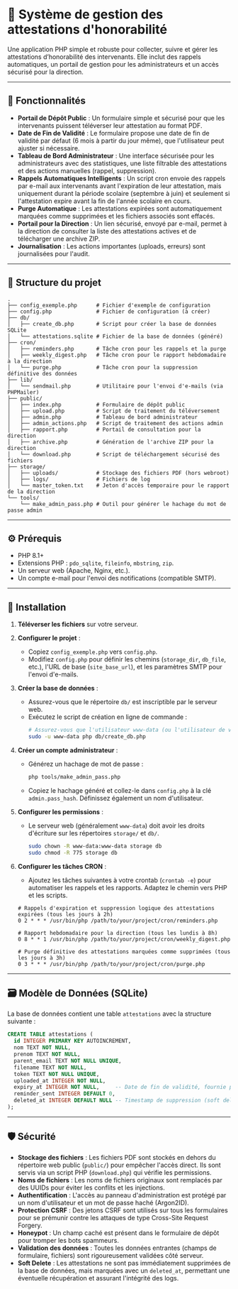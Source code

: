 # 🧾 Système de gestion des attestations d'honorabilité

Une application PHP simple et robuste pour collecter, suivre et gérer les attestations d’honorabilité des intervenants. Elle inclut des rappels automatiques, un portail de gestion pour les administrateurs et un accès sécurisé pour la direction.

---

## 🎯 Fonctionnalités

*   **Portail de Dépôt Public** : Un formulaire simple et sécurisé pour que les intervenants puissent téléverser leur attestation au format PDF.
*   **Date de Fin de Validité** : Le formulaire propose une date de fin de validité par défaut (6 mois à partir du jour même), que l'utilisateur peut ajuster si nécessaire.
*   **Tableau de Bord Administrateur** : Une interface sécurisée pour les administrateurs avec des statistiques, une liste filtrable des attestations et des actions manuelles (rappel, suppression).
*   **Rappels Automatiques Intelligents** : Un script cron envoie des rappels par e-mail aux intervenants avant l'expiration de leur attestation, mais uniquement durant la période scolaire (septembre à juin) et seulement si l'attestation expire avant la fin de l'année scolaire en cours.
*   **Purge Automatique** : Les attestations expirées sont automatiquement marquées comme supprimées et les fichiers associés sont effacés.
*   **Portail pour la Direction** : Un lien sécurisé, envoyé par e-mail, permet à la direction de consulter la liste des attestations actives et de télécharger une archive ZIP.
*   **Journalisation** : Les actions importantes (uploads, erreurs) sont journalisées pour l'audit.

---

## 📁 Structure du projet

```
.
├── config_exemple.php      # Fichier d'exemple de configuration
├── config.php              # Fichier de configuration (à créer)
├── db/
│   ├── create_db.php       # Script pour créer la base de données SQLite
│   └── attestations.sqlite # Fichier de la base de données (généré)
├── cron/
│   ├── reminders.php       # Tâche cron pour les rappels et la purge
│   ├── weekly_digest.php   # Tâche cron pour le rapport hebdomadaire à la direction
│   └── purge.php           # Tâche cron pour la suppression définitive des données
├── lib/
│   └── sendmail.php        # Utilitaire pour l'envoi d'e-mails (via PHPMailer)
├── public/
│   ├── index.php           # Formulaire de dépôt public
│   ├── upload.php          # Script de traitement du téléversement
│   ├── admin.php           # Tableau de bord administrateur
│   ├── admin_actions.php   # Script de traitement des actions admin
│   ├── rapport.php         # Portail de consultation pour la direction
│   ├── archive.php         # Génération de l'archive ZIP pour la direction
│   └── download.php        # Script de téléchargement sécurisé des fichiers
├── storage/
│   ├── uploads/            # Stockage des fichiers PDF (hors webroot)
│   ├── logs/               # Fichiers de log
│   └── master_token.txt    # Jeton d'accès temporaire pour le rapport de la direction
└── tools/
    └── make_admin_pass.php # Outil pour générer le hachage du mot de passe admin
```

---

## ⚙️ Prérequis

*   PHP 8.1+
*   Extensions PHP : `pdo_sqlite`, `fileinfo`, `mbstring`, `zip`.
*   Un serveur web (Apache, Nginx, etc.).
*   Un compte e-mail pour l'envoi des notifications (compatible SMTP).

---

## 🚀 Installation

1.  **Téléverser les fichiers** sur votre serveur.

2.  **Configurer le projet** :
    *   Copiez `config_exemple.php` vers `config.php`.
    *   Modifiez `config.php` pour définir les chemins (`storage_dir`, `db_file`, etc.), l'URL de base (`site_base_url`), et les paramètres SMTP pour l'envoi d'e-mails.

3.  **Créer la base de données** :
    *   Assurez-vous que le répertoire `db/` est inscriptible par le serveur web.
    *   Exécutez le script de création en ligne de commande :
        ```bash
        # Assurez-vous que l'utilisateur www-data (ou l'utilisateur de votre serveur web) a les droits
        sudo -u www-data php db/create_db.php
        ```

4.  **Créer un compte administrateur** :
    *   Générez un hachage de mot de passe :
        ```bash
        php tools/make_admin_pass.php
        ```
    *   Copiez le hachage généré et collez-le dans `config.php` à la clé `admin.pass_hash`. Définissez également un nom d'utilisateur.

5.  **Configurer les permissions** :
    *   Le serveur web (généralement `www-data`) doit avoir les droits d'écriture sur les répertoires `storage/` et `db/`.
        ```bash
        sudo chown -R www-data:www-data storage db
        sudo chmod -R 775 storage db
        ```

6.  **Configurer les tâches CRON** :
    *   Ajoutez les tâches suivantes à votre crontab (`crontab -e`) pour automatiser les rappels et les rapports. Adaptez le chemin vers PHP et les scripts.

    ```cron
    # Rappels d'expiration et suppression logique des attestations expirées (tous les jours à 2h)
    0 2 * * * /usr/bin/php /path/to/your/project/cron/reminders.php

    # Rapport hebdomadaire pour la direction (tous les lundis à 8h)
    0 8 * * 1 /usr/bin/php /path/to/your/project/cron/weekly_digest.php

    # Purge définitive des attestations marquées comme supprimées (tous les jours à 3h)
    0 3 * * * /usr/bin/php /path/to/your/project/cron/purge.php
    ```

---

## 🗃️ Modèle de Données (SQLite)

La base de données contient une table `attestations` avec la structure suivante :

```sql
CREATE TABLE attestations (
  id INTEGER PRIMARY KEY AUTOINCREMENT,
  nom TEXT NOT NULL,
  prenom TEXT NOT NULL,
  parent_email TEXT NOT NULL UNIQUE,
  filename TEXT NOT NULL,
  token TEXT NOT NULL UNIQUE,
  uploaded_at INTEGER NOT NULL,
  expiry_at INTEGER NOT NULL,     -- Date de fin de validité, fournie par l'utilisateur
  reminder_sent INTEGER DEFAULT 0,
  deleted_at INTEGER DEFAULT NULL -- Timestamp de suppression (soft delete)
);
```

---

## 🛡️ Sécurité

*   **Stockage des fichiers** : Les fichiers PDF sont stockés en dehors du répertoire web public (`public/`) pour empêcher l'accès direct. Ils sont servis via un script PHP (`download.php`) qui vérifie les permissions.
*   **Noms de fichiers** : Les noms de fichiers originaux sont remplacés par des UUIDs pour éviter les conflits et les injections.
*   **Authentification** : L'accès au panneau d'administration est protégé par un nom d'utilisateur et un mot de passe haché (Argon2ID).
*   **Protection CSRF** : Des jetons CSRF sont utilisés sur tous les formulaires pour se prémunir contre les attaques de type Cross-Site Request Forgery.
*   **Honeypot** : Un champ caché est présent dans le formulaire de dépôt pour tromper les bots spammeurs.
*   **Validation des données** : Toutes les données entrantes (champs de formulaire, fichiers) sont rigoureusement validées côté serveur.
*   **Soft Delete** : Les attestations ne sont pas immédiatement supprimées de la base de données, mais marquées avec un `deleted_at`, permettant une éventuelle récupération et assurant l'intégrité des logs.